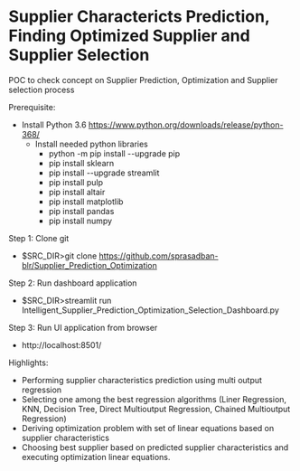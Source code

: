 # Supplier Charactericts Prediction, Finding Optimized Supplier and Supplier Selection
POC to check concept on Supplier Prediction, Optimization and Supplier selection process

Prerequisite:
  * Install Python 3.6 https://www.python.org/downloads/release/python-368/ 
	* Install needed python libraries
		- python -m pip install --upgrade pip
		- pip install sklearn
		- pip install --upgrade streamlit
		- pip install pulp
		- pip install altair
		- pip install matplotlib
		- pip install pandas
		- pip install numpy
		
Step 1: Clone git
  * $SRC_DIR>git clone https://github.com/sprasadban-blr/Supplier_Prediction_Optimization

Step 2: Run dashboard application 
  * $SRC_DIR>streamlit run Intelligent_Supplier_Prediction_Optimization_Selection_Dashboard.py

Step 3: Run UI application from browser
  * http://localhost:8501/

Highlights:
  * Performing supplier characteristics prediction using multi output regression 
  * Selecting one among the best regression algorithms (Liner Regression, KNN, Decision Tree, Direct Multioutput Regression, Chained Multioutput Regression)
  * Deriving optimization problem with set of linear equations based on supplier characteristics
  * Choosing best supplier based on predicted supplier characteristics and executing optimization linear equations.
